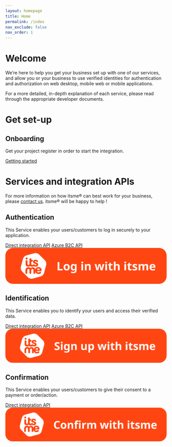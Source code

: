 ```yaml
---
layout: homepage
title: Home
permalink: /index
nav_exclude: false
nav_order: 1
---
```


# Welcome

We’re here to help you get your business set up with one of our services, and allow you or your business to use verified identities for authentication and authorization on web desktop, mobile web or mobile applications.

For a more detailed, in-depth explanation of each service, please read through the appropriate developer documents.

# Get set-up

<div class="services">
  <div class="service">
    <h2>Onboarding</h2>
    <p class="description">Get your project register in order to start the integration.</p>
    <div class="docLinks">
      <a href="onboarding">Getting started</a>
    </div>
  </div>
</div>

# Services and integration APIs

For more information on how itsme® can best work for your business, please <a href = "mailto: onboarding@itsme.be">contact us</a>. itsme® will be happy to help !

<div class="services">
  <div class="service">
    <h2>Authentication</h2>
    <p class="description">This Service enables your users/customers to log in securely to your application.</p>
    <div class="docLinks">
      <a href="authentication">Direct integration API</a>
      <a href="azureB2C">Azure B2C API</a>
    </div>
    <img src="assets/login.svg" />
  </div>
  <div class="service">
    <h2>Identification</h2>
    <p class="description">This Service enables you to identify your users and access their verified data.</p>
    <div class="docLinks">
      <a href="identification">Direct integration API</a>
      <a href="azureB2C">Azure B2C API</a>
    </div>
    <img src="assets/signup.svg" />
  </div>
  <div class="service">
    <h2>Confirmation</h2>
    <p>This Service enables your users/customers to give their consent to a payment or order/action.</p>
    <div class="docLinks">
      <a href="confirmation">Direct integration API</a>
    </div>
    <img src="assets/confirm.svg" />
  </div>
</div>
